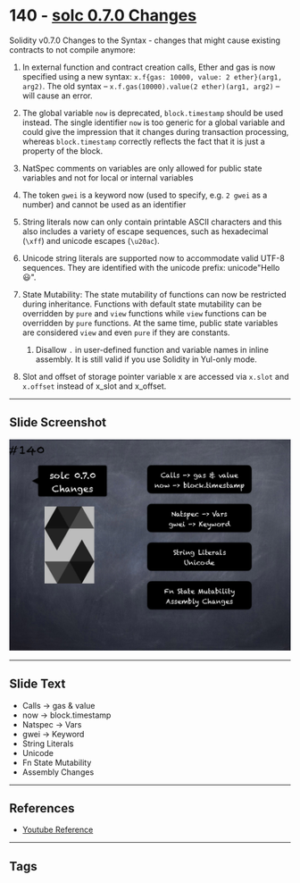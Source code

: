 # 140 - [solc 0.7.0 Changes](solc%200.7.0%20Changes.md)
Solidity v0.7.0 Changes to the Syntax - changes that might cause existing contracts to not compile anymore:

1.  In external function and contract creation calls, Ether and gas is now specified using a new syntax: `x.f{gas: 10000, value: 2 ether}(arg1, arg2)`. The old syntax – `x.f.gas(10000).value(2 ether)(arg1, arg2)` – will cause an error.
    
2.  The global variable `now` is deprecated, `block.timestamp` should be used instead. The single identifier `now` is too generic for a global variable and could give the impression that it changes during transaction processing, whereas `block.timestamp` correctly reflects the fact that it is just a property of the block.
    
3.  NatSpec comments on variables are only allowed for public state variables and not for local or internal variables
    
4.  The token `gwei` is a keyword now (used to specify, e.g. `2 gwei` as a number) and cannot be used as an identifier
    
5.  String literals now can only contain printable ASCII characters and this also includes a variety of escape sequences, such as hexadecimal (`\xff`) and unicode escapes (`\u20ac`).


    
6.  Unicode string literals are supported now to accommodate valid UTF-8 sequences. They are identified with the unicode prefix: unicode"Hello 😃".
    
7.  State Mutability: The state mutability of functions can now be restricted during inheritance. Functions with default state mutability can be overridden by `pure` and `view` functions while `view` functions can be overridden by `pure` functions. At the same time, public state variables are considered `view` and even `pure` if they are constants.
    
	1.  Disallow `.` in user-defined function and variable names in inline assembly. It is still valid if you use Solidity in Yul-only mode.
    
9.  Slot and offset of storage pointer variable x are accessed via `x.slot` and `x.offset` instead of x_slot and x_offset.

___
## Slide Screenshot
![140.png](../../images/solidity201/140.png)
___
## Slide Text
- Calls -> gas & value
- now -> block.timestamp
- Natspec -> Vars
- gwei -> Keyword
- String Literals
- Unicode
- Fn State Mutability
- Assembly Changes
___
## References
- [Youtube Reference](https://youtu.be/TqMIbouwePE?t=1987)
___
## Tags